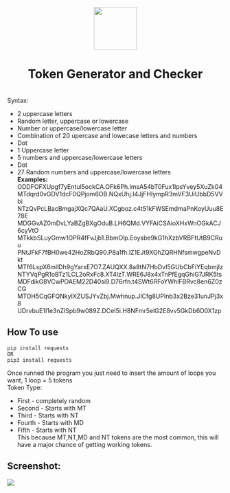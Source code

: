 <div align="center">
<img 
height="100px" 
width="100px"
src="https://camo.githubusercontent.com/4b028e8e841f57ee96b472fa88ea7ed66ddd3720/687474703a2f2f692e696d6775722e636f6d2f65597779386c632e706e67"
></img>
<h1>Token Generator and Checker</h1><br>
</div>
Syntax:  

- 2 uppercase letters<br>
- Random letter, uppercase or lowercase<br>
- Number or uppercase/lowercase letter<br>
- Combination of 20 upercase and lowecase letters and numbers<br>
- Dot<br>
- 1 Uppercase letter<br>
- 5 numbers and uppercase/lowercase letters<br>
- Dot<br>
- 27 Random numbers and uppercase/lowercase letters  <br>
**Examples:**  <br>
ODDFOFXUpgf7yEntul5ockCA.OFk6Ph.lmsA54bT0Fux1IpsYvey5XuZk04  
MTdqrd0vGDV1dcF0QPjom6OB.NQxUhj.I4JjFHIympR3mVF3UiUbbD5VVbi  
NTzQvPcLBacBmgajXQc7QAaU.XCgboz.c4t51kFWSEmdmaPnKoyUuu8E78E  
MDGGvAZ0mDvLYaBZgBXgOduB.LH6QMd.VYFAiCSAioXHxWnOGkACJ6cyVtO  
MTkkbSLuyGmw1OPR4fFvJjb1.BbmOlp.Eoysbe9kG1hXzbVRBFtUtB9CRuu  
PNtJFkF7fBH0we42HoZRbQ90.P8a1fh.lZ1EJt9XGhZQRHNfsmwgpeNvDkt  
MTf6LspX6mllDh9gYarxE7O7.ZAUQXX.8a8tN7HbDvI5GUbCbFiYEqbmjIz  
NTYVqPgR1oBTz1LCL2oRxFc8.XT4lzT.WRE6J8x4xTnPfEgqGhiG7JRK5ts  
MDFdikG8VCwPOAEM22D40si9.D76rfn.t4SWt6RFoYWhlFBRvc8en6Z0zCG  
MTOH5CqGFQNkyIXZUSJYvZbj.Mwhnup.JICfg8UPInb3x2Bze31unJPj3x8  
UDrvbuE1I1e3nZlSpb9w089Z.DCeI5i.H8NFmr5elG2E8vv5GkDb6D0X1zp  
## How To use
```
pip install requests
OR
pip3 install requests
```

Once runned the program you just need to insert the amount of loops you want, 1 loop = 5 tokens  
Token Type:  
- First - completely random
- Second - Starts with MT
- Third - Starts with NT
- Fourth - Starts with MD
- Fifth - Starts with NT  
This because MT,NT,MD and NT tokens are the most common, this will have a major chance of getting working tokens.

## Screenshot:  <br>
<img src="https://i.imgur.com/U9e1Oat.png"></img><br>
